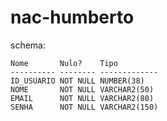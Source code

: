 # nac-humberto

schema:<br/>

```
Nome       Nulo?    Tipo          
---------- -------- ------------- 
ID_USUARIO NOT NULL NUMBER(38)    
NOME       NOT NULL VARCHAR2(50)  
EMAIL      NOT NULL VARCHAR2(80)  
SENHA      NOT NULL VARCHAR2(150) 

```
